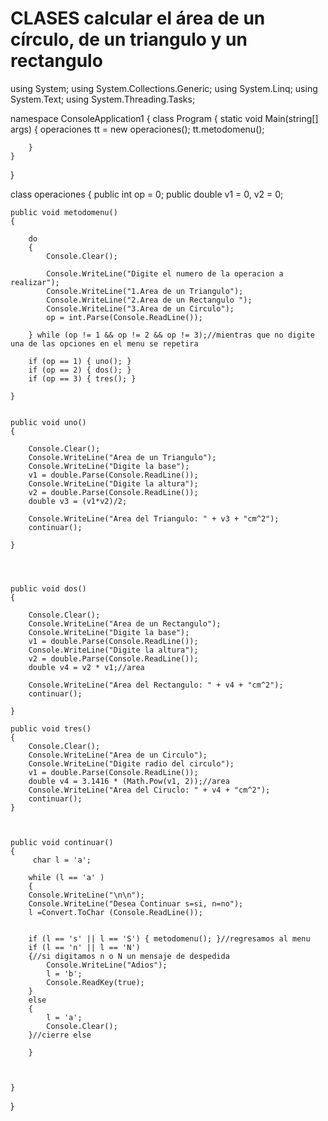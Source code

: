 # CLASES calcular el área de un círculo, de un triangulo y un rectangulo
using System;
using System.Collections.Generic;
using System.Linq;
using System.Text;
using System.Threading.Tasks;

namespace ConsoleApplication1
{
    class Program
    {
        static void Main(string[] args)
        {
            operaciones tt = new operaciones();
            tt.metodomenu();  
          
        }
    }
}


class operaciones
{
    public int op = 0; 
    public double v1 = 0, v2 = 0;
   

    public void metodomenu()
    {

        do
        {
            Console.Clear();

            Console.WriteLine("Digite el numero de la operacion a realizar");
            Console.WriteLine("1.Area de un Triangulo");
            Console.WriteLine("2.Area de un Rectangulo ");
            Console.WriteLine("3.Area de un Circulo");
            op = int.Parse(Console.ReadLine());

        } while (op != 1 && op != 2 && op != 3);//mientras que no digite una de las opciones en el menu se repetira

        if (op == 1) { uno(); }
        if (op == 2) { dos(); }
        if (op == 3) { tres(); }

    }


    public void uno()
    {

        Console.Clear();
        Console.WriteLine("Area de un Triangulo");
        Console.WriteLine("Digite la base");
        v1 = double.Parse(Console.ReadLine());
        Console.WriteLine("Digite la altura");
        v2 = double.Parse(Console.ReadLine());
        double v3 = (v1*v2)/2;

        Console.WriteLine("Area del Triangulo: " + v3 + "cm^2");
        continuar();

    }




    public void dos()
    {

        Console.Clear();
        Console.WriteLine("Area de un Rectangulo");
        Console.WriteLine("Digite la base");
        v1 = double.Parse(Console.ReadLine());
        Console.WriteLine("Digite la altura");
        v2 = double.Parse(Console.ReadLine());
        double v4 = v2 * v1;//area
    
        Console.WriteLine("Area del Rectangulo: " + v4 + "cm^2");
        continuar();

    }

    public void tres()
    {
        Console.Clear();
        Console.WriteLine("Area de un Circulo");
        Console.WriteLine("Digite radio del circulo");
        v1 = double.Parse(Console.ReadLine());
        double v4 = 3.1416 * (Math.Pow(v1, 2));//area
        Console.WriteLine("Area del Ciruclo: " + v4 + "cm^2");
        continuar();
    }



    public void continuar()
    {
         char l = 'a';

        while (l == 'a' )
        {
        Console.WriteLine("\n\n");
        Console.WriteLine("Desea Continuar s=si, n=no");
        l =Convert.ToChar (Console.ReadLine());


        if (l == 's' || l == 'S') { metodomenu(); }//regresamos al menu
        if (l == 'n' || l == 'N')
        {//si digitamos n o N un mensaje de despedida 
            Console.WriteLine("Adios");
            l = 'b';
            Console.ReadKey(true);
        }
        else
        {
            l = 'a';
            Console.Clear();
        }//cierre else

        }

       
        
    }

}
